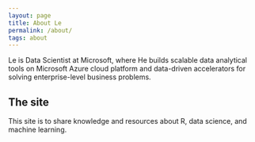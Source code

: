```yaml
---
layout: page
title: About Le
permalink: /about/
tags: about
---
```


<p>Le is Data Scientist at Microsoft, where He builds scalable data analytical
tools on Microsoft Azure cloud platform and data-driven accelerators for solving enterprise-level business
problems.</p> 

<h2>The site</h2>

<p>This site is to share knowledge and resources about R, data science, and machine learning. </p>
